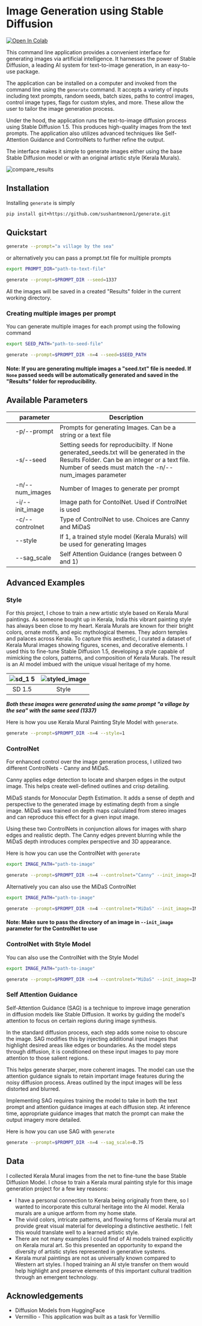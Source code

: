 # Image Generation using Stable Diffusion 
[![Open In Colab](https://colab.research.google.com/assets/colab-badge.svg)](https://colab.research.google.com/drive/1nea9S_3uMRLkMDjfaLNv5fzHSUHSZovu?usp=sharing)

This command line application provides a convenient interface for generating images via artificial intelligence. It harnesses the power of Stable Diffusion, a leading AI system for text-to-image generation, in an easy-to-use package.

The application can be installed on a computer and invoked from the command line using the `generate` command. It accepts a variety of inputs including text prompts, random seeds, batch sizes, paths to control images, control image types, flags for custom styles, and more. These allow the user to tailor the image generation process.

Under the hood, the application runs the text-to-image diffusion process using Stable Diffusion 1.5. This produces high-quality images from the text prompts. The application also utilizes advanced techniques like Self-Attention Guidance and ControlNets to further refine the output.

The interface makes it simple to generate images either using the base Stable Diffusion model or with an original artistic style (Kerala Murals).

![compare_results](https://github.com/sushantmenon1/generate/assets/74258021/f80eccf1-1a11-4a59-89c3-c8e1ded85400)

## Installation 

Installing `generate` is simply
```bash
pip install git+https://github.com/sushantmenon1/generate.git
```
## Quickstart
```bash
generate --prompt="a village by the sea" 
```
or alternatively you can pass a prompt.txt file for muiltiple prompts
```bash
export PROMPT_DIR="path-to-text-file"

generate --prompt=$PROMPT_DIR --seed=1337
```
All the images will be saved in a created "Results" folder in the current working directory.

### Creating multiple images per prompt
You can generate multiple images for each prompt using the following command
```bash
export SEED_PATH="path-to-seed-file"

generate --prompt=$PROMPT_DIR -n=4 --seed=$SEED_PATH
```
#### Note: If you are generating multiple images a "seed.txt" file is needed. If `None` passed seeds will be automatically generated and saved in the "Results" folder for reproducibility.

## Available Parameters

|   | parameter                 | Description | 
|---|---------------------------|-----------------------|
|   | -p/--prompt | Prompts for generating Images. Can be a string or a text file|
|   | -s/--seed  | Setting seeds for reproducibilty. If None generated_seeds.txt will be generated in the Results Folder. Can be an integer or a text file. Number of seeds must match the -n/--num_images parameter|
|   | -n/--num_images    | Number of Images to generate per prompt| 
|   | -i/--init_image    | Image path for ContolNet. Used if ControlNet is used|
|   | -c/--controlnet | Type of ControlNet to use. Choices are Canny and MiDaS|
|   | --style   | If 1, a trained style model (Kerala Murals) will be used for generating Images| 
|   | --sag_scale    | Self Attention Guidance (ranges between 0 and 1)| 

## Advanced Examples
### Style
For this project, I chose to train a new artistic style based on Kerala Mural paintings. As someone bought up in Kerala, India this vibrant painting style has always been close to my heart. Kerala Murals are known for their bright colors, ornate motifs, and epic mythological themes. They adorn temples and palaces across Kerala. To capture this aesthetic, I curated a dataset of Kerala Mural images showing figures, scenes, and decorative elements. I used this to fine-tune Stable Diffusion 1.5, developing a style capable of mimicking the colors, patterns, and composition of Kerala Murals. The result is an AI model imbued with the unique visual heritage of my home.


| ![sd_1 5](https://github.com/sushantmenon1/generate/assets/74258021/5d49afa3-064c-409e-8652-603932f02627) | ![styled_image](https://github.com/sushantmenon1/generate/assets/74258021/da8dbb25-082a-4e89-9625-4a899f327cdf) |
|:----------------------:|:----------------------:|
|      SD 1.5     |      Style     |

***Both these images were generated using the same prompt "a village by the sea" with the same seed (1337)***

Here is how you use Kerala Mural Painting Style Model with `generate`.
```bash
generate --prompt=$PROMPT_DIR -n=4 --style=1
```

### ControlNet
For enhanced control over the image generation process, I utilized two different ControlNets - Canny and MiDaS. 

Canny applies edge detection to locate and sharpen edges in the output image. This helps create well-defined outlines and crisp detailing. 

MiDaS stands for Monocular Depth Estimation. It adds a sense of depth and perspective to the generated image by estimating depth from a single image. MiDaS was trained on depth maps calculated from stereo images and can reproduce this effect for a given input image. 

Using these two ControlNets in conjunction allows for images with sharp edges and realistic depth. The Canny edges prevent blurring while the MiDaS depth introduces complex perspective and 3D appearance. 

Here is how you can use the ControlNet with `generate`
```bash
export IMAGE_PATH="path-to-image"

generate --prompt=$PROMPT_DIR -n=4 --controlnet="Canny" --init_image=IMAGE_PATH
```
Alternatively you can also use the MiDaS ControlNet
```bash
export IMAGE_PATH="path-to-image"

generate --prompt=$PROMPT_DIR -n=4 --controlnet="MiDaS" --init_image=IMAGE_PATH
```
#### Note: Make sure to pass the directory of an image in `--init_image` parameter for the ControlNet to use

### ControlNet with Style Model
You can also use the ControlNet with the Style Model
```bash
export IMAGE_PATH="path-to-image"

generate --prompt=$PROMPT_DIR -n=4 --controlnet="MiDaS" --init_image=IMAGE_PATH --style=1
```

### Self Attention Guidance

Self-Attention Guidance (SAG) is a technique to improve image generation in diffusion models like Stable Diffusion. It works by guiding the model's attention to focus on certain regions during image synthesis.

In the standard diffusion process, each step adds some noise to obscure the image. SAG modifies this by injecting additional input images that highlight desired areas like edges or boundaries. As the model steps through diffusion, it is conditioned on these input images to pay more attention to those salient regions.

This helps generate sharper, more coherent images. The model can use the attention guidance signals to retain important image features during the noisy diffusion process. Areas outlined by the input images will be less distorted and blurred.

Implementing SAG requires training the model to take in both the text prompt and attention guidance images at each diffusion step. At inference time, appropriate guidance images that match the prompt can make the output imagery more detailed.

Here is how you can use SAG with `generate`
```bash
generate --prompt=$PROMPT_DIR -n=4 --sag_scale=0.75
```
## Data
I collected Kerala Mural images from the net to fine-tune the base Stable Diffusion Model. 
I chose to train a Kerala mural painting style for this image generation project for a few key reasons:
- I have a personal connection to Kerala being originally from there, so I wanted to incorporate this cultural heritage into the AI model. Kerala murals are a unique artform from my home state.
- The vivid colors, intricate patterns, and flowing forms of Kerala mural art provide great visual material for developing a distinctive aesthetic. I felt this would translate well to a learned artistic style.
- There are not many examples I could find of AI models trained explicitly on Kerala mural art. So this presented an opportunity to expand the diversity of artistic styles represented in generative systems.
- Kerala mural paintings are not as universally known compared to Western art styles. I hoped training an AI style transfer on them would help highlight and preserve elements of this important cultural tradition through an emergent technology.

## Acknowledgements
- Diffusion Models from HuggingFace
- Vermillio - This application was built as a task for Vermillio
